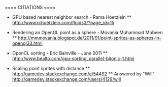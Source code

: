 ==== CITIATIONS ====

* GPU based nearest neighbor search - Rama Hoetzlein 
** http://www.rchoetzlein.com/fluids3/?page_id=15

* Rendering an OpenGL point as a sphere - Movania Muhammad Mobeen
** http://mmmovania.blogspot.de/2011/01/point-sprites-as-spheres-in-opengl33.html

* OpenCL sorting - Eric Bainville - June 2011
** http://www.bealto.com/gpu-sorting_parallel-bitonic-1.html

* Scaling point sprites with distance
** http://gamedev.stackexchange.com/a/54492
** Answered by "Will" http://gamedev.stackexchange.com/users/4129/will